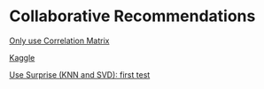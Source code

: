 # Collaborative Recommendations

[Only use Correlation Matrix](https://github.com/dongzhang84/Collaborative_Recommendations/blob/main/Collaborative_recommender_movie_correlation.ipynb)

[Kaggle](https://github.com/dongzhang84/Collaborative_Recommendations/blob/main/Movie_Recommender_Systems_Kaggle.ipynb)

[Use Surprise (KNN and SVD): first test](https://github.com/dongzhang84/Collaborative_Recommendations/blob/main/Test_KNN_SVD_in_surprise.ipynb)
